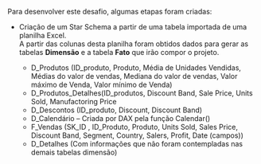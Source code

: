 
<p>Para desenvolver este desafio, algumas etapas foram criadas:</p>

<ul>
  <li>Criação de um Star Schema a partir de uma tabela importada de uma planilha Excel.</li>
  A partir das colunas desta planilha foram obtidos dados para gerar as tabelas <b>Dimensão</b> e a tabela <b>Fato</b> que irão compor o projeto.<br>
  <ul>
    <li>D_Produtos (ID_produto, Produto, Média de Unidades Vendidas, Médias do valor de vendas, Mediana do valor de vendas, Valor máximo de Venda, Valor mínimo de Venda)</li>
    <li>D_Produtos_Detalhes(ID_produtos, Discount Band, Sale Price, Units Sold, Manufactoring Price</li>
    <li>D_Descontos (ID_produto, Discount, Discount Band)</li>
    <li>D_Calendário – Criada por DAX pela função Calendar()</li>
    <li>F_Vendas (SK_ID , ID_Produto, Produto, Units Sold, Sales Price, Discount Band, Segment, Country, Salers, Profit, Date (campos))</li>
    <li>D_Detalhes (Com informações que não foram contempladas nas demais tabelas dimensão)</li>
  </ul>
</ul>




